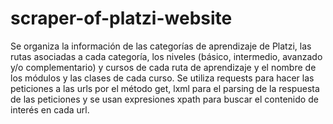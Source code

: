 # scraper-of-platzi-website

Se organiza la información de las categorías de aprendizaje de Platzi, las rutas asociadas a cada categoría, los niveles (básico, intermedio, avanzado y/o complementario) y cursos de cada ruta de aprendizaje y el nombre de los módulos y las clases de cada curso. Se utiliza requests para hacer las peticiones a las urls por el método get, lxml para el parsing de la respuesta de las peticiones y se usan expresiones xpath para buscar el contenido de interés en cada url.
